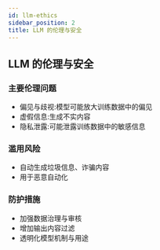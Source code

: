 ```yaml
---
id: llm-ethics
sidebar_position: 2
title: LLM 的伦理与安全
---
```


## LLM 的伦理与安全

### 主要伦理问题
- 偏见与歧视:模型可能放大训练数据中的偏见
- 虚假信息:生成不实内容
- 隐私泄露:可能泄露训练数据中的敏感信息

### 滥用风险
- 自动生成垃圾信息、诈骗内容
- 用于恶意自动化

### 防护措施
- 加强数据治理与审核
- 增加输出内容过滤
- 透明化模型机制与用途 